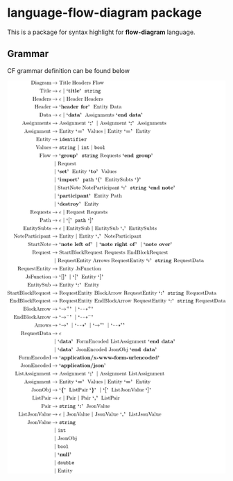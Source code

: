 # language-flow-diagram package

This is a package for syntax highlight for **flow-diagram** language.


## Grammar

CF grammar definition can be found below

![grammar](./grammar.png)
